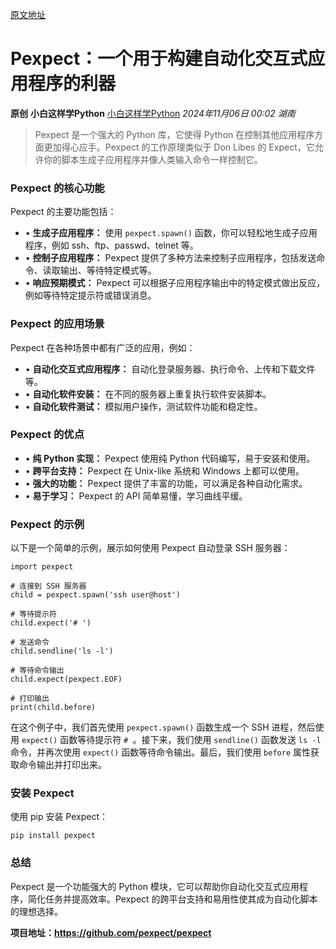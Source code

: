 [原文地址](https://mp.weixin.qq.com/s/poGxUrT-bHXxx1zv6h-LVw)

# Pexpect：一个用于构建自动化交互式应用程序的利器


**原创** **小白这样学Python** [小白这样学Python](javascript:void(0);) *2024年11月06日 00:02* *湖南*

> Pexpect 是一个强大的 Python 库，它使得 Python 在控制其他应用程序方面更加得心应手。Pexpect 的工作原理类似于 Don Libes 的 Expect，它允许你的脚本生成子应用程序并像人类输入命令一样控制它。

### **Pexpect 的核心功能**

Pexpect 的主要功能包括：

* • **生成子应用程序：** 使用 `pexpect.spawn()` 函数，你可以轻松地生成子应用程序，例如 ssh、ftp、passwd、telnet 等。
* • **控制子应用程序：** Pexpect 提供了多种方法来控制子应用程序，包括发送命令、读取输出、等待特定模式等。
* • **响应预期模式：** Pexpect 可以根据子应用程序输出中的特定模式做出反应，例如等待特定提示符或错误消息。

### **Pexpect 的应用场景**

Pexpect 在各种场景中都有广泛的应用，例如：

* • **自动化交互式应用程序：** 自动化登录服务器、执行命令、上传和下载文件等。
* • **自动化软件安装：** 在不同的服务器上重复执行软件安装脚本。
* • **自动化软件测试：** 模拟用户操作，测试软件功能和稳定性。

### **Pexpect 的优点**

* • **纯 Python 实现：** Pexpect 使用纯 Python 代码编写，易于安装和使用。
* • **跨平台支持：** Pexpect 在 Unix-like 系统和 Windows 上都可以使用。
* • **强大的功能：** Pexpect 提供了丰富的功能，可以满足各种自动化需求。
* • **易于学习：** Pexpect 的 API 简单易懂，学习曲线平缓。

### **Pexpect 的示例**

以下是一个简单的示例，展示如何使用 Pexpect 自动登录 SSH 服务器：

```
import pexpect

# 连接到 SSH 服务器
child = pexpect.spawn('ssh user@host')

# 等待提示符
child.expect('# ')

# 发送命令
child.sendline('ls -l')

# 等待命令输出
child.expect(pexpect.EOF)

# 打印输出
print(child.before)
```

在这个例子中，我们首先使用 `pexpect.spawn()` 函数生成一个 SSH 进程，然后使用 `expect()` 函数等待提示符 `# `。接下来，我们使用 `sendline()` 函数发送 `ls -l` 命令，并再次使用 `expect()` 函数等待命令输出。最后，我们使用 `before` 属性获取命令输出并打印出来。

### **安装 Pexpect**

使用 pip 安装 Pexpect：

```
pip install pexpect
```

### **总结**

Pexpect 是一个功能强大的 Python 模块，它可以帮助你自动化交互式应用程序，简化任务并提高效率。Pexpect 的跨平台支持和易用性使其成为自动化脚本的理想选择。

**项目地址：https://github.com/pexpect/pexpect**
